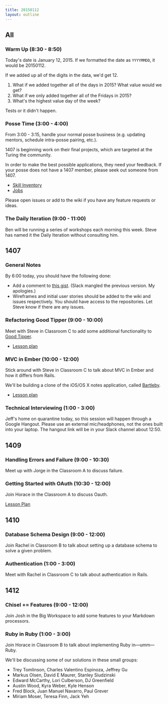 ```yaml
---
title: 20150112
layout: outline
---
```


## All

### Warm Up (8:30 - 8:50)

Today's date is January 12, 2015. If we formatted the date as `YYYYMMDD`, it would be 20150112.

If we added up all of the digits in the data, we'd get 12.

1. What if we added together all of the days in 2015? What value would we get?
2. What if we only added together all of the Fridays in 2015?
3. What's the highest value day of the week?

Tests or it didn't happen.

### Posse Time (3:00 - 4:00)

From 3:00 - 3:15, handle your normal posse business (e.g. updating mentors, schedule intra-posse pairing, etc.).

1407 is beginning work on their final projects, which are targeted at the Turing the community.

In order to make the best possible applications, they need your feedback. If your posse does not have a 1407 member, please seek out someone from 1407.

* [Skill Inventory](https://github.com/turingschool-projects/skill-inventory)
* [Jobs](https://github.com/turingschool-projects/jobs)

Please open issues or add to the wiki if you have any feature requests or ideas.

### The Daily Iteration (9:00 - 11:00)

Ben will be running a series of workshops each morning this week. Steve has named it the Daily Iteration without consulting him.

## 1407

### General Notes

By 6:00 today, you should have the following done:

* Add a comment to [this gist](https://gist.github.com/stevekinney/b0dd7497107aefc4dc1a). (Slack mangled the previous version. My apologies.)
* Wireframes and initial user stories should be added to the wiki and issues respectively. You should have access to the repositories. Let Steve know if there are any issues.

### Refactoring Good Tipper (9:00 - 10:00)

Meet with Steve in Classroom C to add some additional functionality to [Good Tipper](https://github.com/turingschool-examples/good-tipper).

* [Lesson plan](https://github.com/turingschool/lesson_plans/blob/master/ruby_04-apis_and_scalability/refactoring_good_tipper.md)

### MVC in Ember (10:00 - 12:00)

Stick around with Steve in Classroom C to talk about MVC in Ember and how it differs from Rails.

We'll be building a clone of the iOS/OS X notes application, called [Bartleby](https://github.com/turingschool-examples/bartleby).

* [Lesson plan](https://github.com/turingschool/lesson_plans/blob/master/ruby_04-apis_and_scalability/mvc_in_ember.markdown)

### Technical Interviewing (1:00 - 3:00)

Jeff's home on quarantine today, so this session will happen through
a Google Hangout. Please use an external mic/headphones, not the ones
built into your laptop. The hangout link will be in your Slack channel about 12:50.

## 1409

### Handling Errors and Failure (9:00 - 10:30)

Meet up with Jorge in the Classroom A to discuss failure.

### Getting Started with OAuth (10:30 - 12:00)

Join Horace in the Classroom A to discuss Oauth.

[Lesson Plan](https://github.com/turingschool/lesson_plans/blob/master/ruby_03-professional_rails_applications/getting_started_with_oauth.markdown)

## 1410

### Database Schema Design (9:00 - 12:00)

Join Rachel in Classroom B to talk about setting up a database schema to solve a given problem.

### Authentication (1:00 - 3:00)

Meet with Rachel in Classroom C to talk about authentication in Rails.

## 1412

### Chisel += Features (9:00 - 12:00)

Join Josh in the Big Workspace to add some features to your Markdown processors.

### Ruby in Ruby (1:00 - 3:00)

Join Horace in Classroom B to talk about implementing Ruby in—umm—Ruby.

We'll be discussing some of our solutions in these small groups:

* Trey Tomlinson, Charles Valentino Espinoza, Jeffrey Gu
* Markus Olsen, David E Maurer, Stanley Siudzinski
* Edward McCarthy, Lori Culberson, DJ Greenfield
* Austin Wood, Kyra Weber, Kyle Henson
* Fred Block, Juan Manuel Navarro, Paul Grever
* Miriam Moser, Teresa Finn, Jack Yeh
